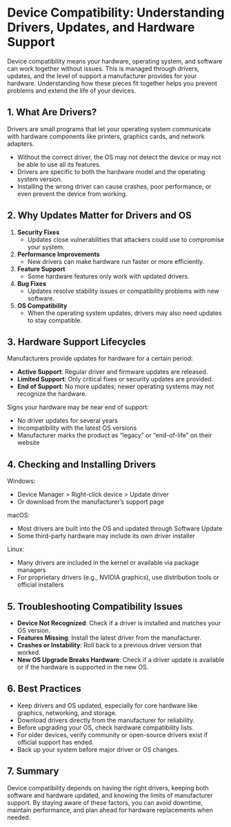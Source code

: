 # Device Compatibility: Understanding Drivers, Updates, and Hardware Support

Device compatibility means your hardware, operating system, and software can work together without issues. This is managed through drivers, updates, and the level of support a manufacturer provides for your hardware. Understanding how these pieces fit together helps you prevent problems and extend the life of your devices.

## 1. What Are Drivers?

Drivers are small programs that let your operating system communicate with hardware components like printers, graphics cards, and network adapters.

- Without the correct driver, the OS may not detect the device or may not be able to use all its features.
- Drivers are specific to both the hardware model and the operating system version.
- Installing the wrong driver can cause crashes, poor performance, or even prevent the device from working.

## 2. Why Updates Matter for Drivers and OS

1. **Security Fixes**
   - Updates close vulnerabilities that attackers could use to compromise your system.
2. **Performance Improvements**
   - New drivers can make hardware run faster or more efficiently.
3. **Feature Support**
   - Some hardware features only work with updated drivers.
4. **Bug Fixes**
   - Updates resolve stability issues or compatibility problems with new software.
5. **OS Compatibility**
   - When the operating system updates, drivers may also need updates to stay compatible.

## 3. Hardware Support Lifecycles

Manufacturers provide updates for hardware for a certain period:
- **Active Support**: Regular driver and firmware updates are released.
- **Limited Support**: Only critical fixes or security updates are provided.
- **End of Support**: No more updates; newer operating systems may not recognize the hardware.

Signs your hardware may be near end of support:
- No driver updates for several years
- Incompatibility with the latest OS versions
- Manufacturer marks the product as “legacy” or “end-of-life” on their website

## 4. Checking and Installing Drivers

Windows:
- Device Manager > Right-click device > Update driver
- Or download from the manufacturer’s support page

macOS:
- Most drivers are built into the OS and updated through Software Update
- Some third-party hardware may include its own driver installer

Linux:
- Many drivers are included in the kernel or available via package managers
- For proprietary drivers (e.g., NVIDIA graphics), use distribution tools or official installers

## 5. Troubleshooting Compatibility Issues

- **Device Not Recognized**: Check if a driver is installed and matches your OS version.
- **Features Missing**: Install the latest driver from the manufacturer.
- **Crashes or Instability**: Roll back to a previous driver version that worked.
- **New OS Upgrade Breaks Hardware**: Check if a driver update is available or if the hardware is supported in the new OS.

## 6. Best Practices

- Keep drivers and OS updated, especially for core hardware like graphics, networking, and storage.
- Download drivers directly from the manufacturer for reliability.
- Before upgrading your OS, check hardware compatibility lists.
- For older devices, verify community or open-source drivers exist if official support has ended.
- Back up your system before major driver or OS changes.

## 7. Summary

Device compatibility depends on having the right drivers, keeping both software and hardware updated, and knowing the limits of manufacturer support. By staying aware of these factors, you can avoid downtime, maintain performance, and plan ahead for hardware replacements when needed.

